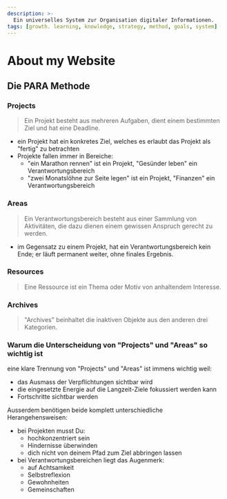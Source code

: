 ```yaml
---
description: >-
  Ein universelles System zur Organisation digitaler Informationen.
tags: [growth. learning, knowledge, strategy, method, goals, system]
---
```


# About my Website

## Die PARA Methode

### **P**rojects

> Ein Projekt besteht aus mehreren Aufgaben, dient einem bestimmten Ziel und hat eine Deadline.

* ein Projekt hat ein konkretes Ziel, welches es erlaubt das Projekt als "fertig" zu betrachten
* Projekte fallen immer in Bereiche:
  * "ein Marathon rennen" ist ein Projekt, "Gesünder leben" ein Verantwortungsbereich
  * "zwei Monatslöhne zur Seite legen" ist ein Projekt, "Finanzen" ein Verantwortungsbereich

### **A**reas

> Ein Verantwortungsbereich besteht aus einer Sammlung von Aktivitäten, die dazu dienen einem gewissen Anspruch gerecht zu werden.

* im Gegensatz zu einem Projekt, hat ein Verantwortungsbereich kein Ende; er läuft permanent weiter, ohne finales Ergebnis.

### **R**esources

> Eine Ressource ist ein Thema oder Motiv von anhaltendem Interesse.

### **A**rchives

> "Archives" beinhaltet die inaktiven Objekte aus den anderen drei Kategorien.

### Warum die Unterscheidung von "Projects" und "Areas" so wichtig ist

eine klare Trennung von "Projects" und "Areas" ist immens wichtig weil:

* das Ausmass der Verpflichtungen sichtbar wird
* die eingesetzte Energie auf die Langzeit-Ziele fokussiert werden kann
* Fortschritte sichtbar werden

Ausserdem benötigen beide komplett unterschiedliche Herangehensweisen:

* bei Projekten musst Du:
  * hochkonzentriert sein
  * Hindernisse überwinden
  * dich nicht von deinem Pfad zum Ziel abbringen lassen
* bei Verantwortungsbereichen liegt das Augenmerk:
  * auf Achtsamkeit
  * Selbstreflexion
  * Gewohnheiten
  * Gemeinschaften

